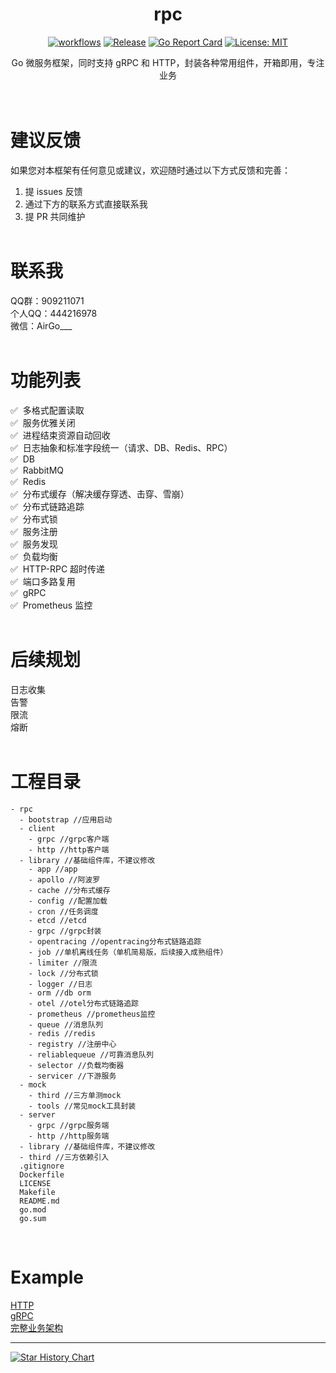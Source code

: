 <!--
 * @Descripttion:
 * @Author: weihaoyu
-->
<div align="center">

<h1>rpc</h1>

[![workflows](https://github.com/air-go/rpc/workflows/Go/badge.svg)](https://github.com/air-go/rpc/actions?query=workflow%3AGo+branch%3Amaster)
[![Release](https://img.shields.io/github/v/release/air-go/rpc.svg?style=flat-square)](https://github.com/air-go/rpc/releases)
[![Go Report Card](https://goreportcard.com/badge/github.com/air-go/rpc)](https://goreportcard.com/report/github.com/air-go/rpc)
[![License: MIT](https://img.shields.io/badge/License-MIT-blue.svg)](https://opensource.org/licenses/MIT)

<p> Go 微服务框架，同时支持 gRPC 和 HTTP，封装各种常用组件，开箱即用，专注业务 </p>

<img src="https://camo.githubusercontent.com/82291b0fe831bfc6781e07fc5090cbd0a8b912bb8b8d4fec0696c881834f81ac/68747470733a2f2f70726f626f742e6d656469612f394575424971676170492e676966" width="800"  height="3">

</div>
<br>

# 建议反馈
如果您对本框架有任何意见或建议，欢迎随时通过以下方式反馈和完善：
1. 提 issues 反馈
2. 通过下方的联系方式直接联系我
3. 提 PR 共同维护
<br><br>

# 联系我
QQ群：909211071
<br>
个人QQ：444216978
<br>
微信：AirGo___
<br><br>

# 功能列表
✅ &nbsp;多格式配置读取
<br>
✅ &nbsp;服务优雅关闭
<br>
✅ &nbsp;进程结束资源自动回收
<br>
✅ &nbsp;日志抽象和标准字段统一（请求、DB、Redis、RPC）
<br>
✅ &nbsp;DB
<br>
✅ &nbsp;RabbitMQ
<br>
✅ &nbsp;Redis
<br>
✅ &nbsp;分布式缓存（解决缓存穿透、击穿、雪崩）
<br>
✅ &nbsp;分布式链路追踪
<br>
✅ &nbsp;分布式锁
<br>
✅ &nbsp;服务注册
<br>
✅ &nbsp;服务发现
<br>
✅ &nbsp;负载均衡
<br>
✅ &nbsp;HTTP-RPC 超时传递
<br>
✅ &nbsp;端口多路复用
<br>
✅ &nbsp;gRPC
<br>
✅ &nbsp;Prometheus 监控
<br><br>

# 后续规划
日志收集
<br>
告警
<br>
限流
<br>
熔断
<br><br>

# 工程目录
```
- rpc
  - bootstrap //应用启动
  - client
    - grpc //grpc客户端
    - http //http客户端
  - library //基础组件库，不建议修改
    - app //app
    - apollo //阿波罗
    - cache //分布式缓存
    - config //配置加载
    - cron //任务调度
    - etcd //etcd
    - grpc //grpc封装
    - opentracing //opentracing分布式链路追踪
    - job //单机离线任务（单机简易版，后续接入成熟组件）
    - limiter //限流
    - lock //分布式锁
    - logger //日志
    - orm //db orm
    - otel //otel分布式链路追踪
    - prometheus //prometheus监控
    - queue //消息队列
    - redis //redis
    - registry //注册中心
    - reliablequeue //可靠消息队列
    - selector //负载均衡器
    - servicer //下游服务
  - mock
    - third //三方单测mock
    - tools //常见mock工具封装
  - server
    - grpc //grpc服务端
    - http //http服务端  
  - library //基础组件库，不建议修改
  - third //三方依赖引入
  .gitignore
  Dockerfile
  LICENSE
  Makefile
  README.md
  go.mod
  go.sum
```
<br>

# Example
<a href="https://github.com/air-go/rpc-example/blob/master/http/main.go">HTTP</a>
<br>
<a href="https://github.com/air-go/rpc-example/blob/master/grpc/main.go">gRPC</a>
<br>
<a href="https://github.com/air-go/rpc-example/blob/master/trace">完整业务架构</a>
<br>

---
[![Star History Chart](https://api.star-history.com/svg?repos=air-go/rpc&type=Date)](https://star-history.com/#air-go/rpc&Date)
